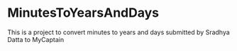 # MinutesToYearsAndDays
This is a project to convert minutes to years and days submitted by Sradhya Datta to MyCaptain
